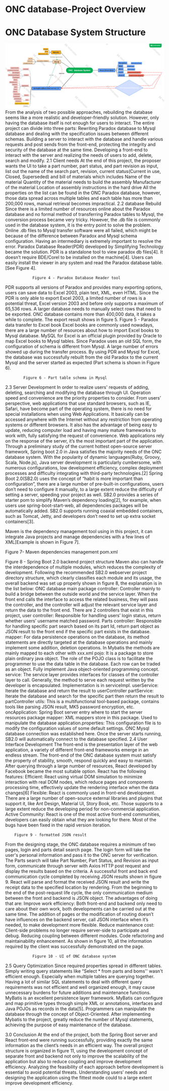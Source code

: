 # ONC database-Project Overview

# ONC Database System Structure
 ![image](https://github.com/a199929abc/ONCdatabase-Server/blob/main/ONC%20%20database%20System.png)
From the analysis of two possible approaches, rebuilding the database seems like a more realistic and developer-friendly solution. However, only having the database itself is not enough for users to interact. The entire project can divide into three parts: 
Rewriting Paradox database to Mysql database and dealing with the specification issues between different schemas.
Building a server to interact with the database and handle various requests and post sends from the front-end, protecting the integrity and security of the database at the same time.
Developing a front-end to interact with the server and realizing the needs of users to add, delete, search and modify.
2.1 Client needs 
At the end of this project, the proposer wants the UI to take a part number, part status, and part revision as input, list out the name of the search part, revision, current status(Current in use, Closed, Superseded) and bill of materials which includes
Name of the material 
Quantity of the material needs to build the assembly 
Manufacturer of the material
Location of assembly instructions in the hard drive
All the properties on the list can be found in the ONC Paradox database, however, those data spread across multiple tables and each table has more than 200,000 rows, manual retrieval becomes impractical. 
2.2 database Rebuild
Since there is a limited number of resources online about the Paradox database and no formal method of transferring Paradox tables to Mysql, the conversion process became very tricky. However, the .db file is commonly used in the database system, it is the entry point to solve the problem. Online .db files to Mysql transfer software were all failed, which might be because of the difference between Paradox and Mysql schema configuration. Having an intermediary is extremely important to resolve the error. Paradox Database Reader(PDR) developed by Simplifying Technology became the solution. PDR is a standalone tool to view paradox db files[4]. It doesn’t require BDE/Corel to be installed on the machine[4]. Users can easily install the viewer in any system and read the Paradox database table.[See Figure 4]. 

				Figure 4 - Paradox Database Reader tool
PDR supports all versions of Paradox and provides many exporting options, users can save data to Excel 2003, plain text, XML, even HTML.  Since the PDR is only able to export Excel 2003, a limited number of rows is a potential threat, Excel version 2003 and before only supports a maximum of 65,536 rows. A larger database needs to manually select rows that need to be exported. ONC database contains more than 400,000 data, it takes a while to complete. The export result shows in figure 5. 
			Figure 5 - Paradox data transfer to Excel book
Excel books are commonly used nowadays, there are a large number of resources about how to import Excel books to Mysql database. MySQL for Excel is an official plugin provided by Oracle to map Excel books to Mysql tables. Since Paradox uses an old SQL form, the configuration of schema is different from Mysql. A large number of errors showed up during the transfer process. By using PDR and Mysql for Excel, the database was successfully rebuilt from the old Paradox to the current Mysql and the server started as expected (Part schema is shown in Figure 6).

			Figure 6 - Part table schema in Mysql 
2.3 Server Development
In order to realize users' requests of adding, deleting, searching and modifying the database through UI. Operation speed and convenience are the priority properties to consider.
From users’ perspective, web applications that use standard browsers, such as IE, Safari, have become part of the operating system, there is no need for special installations when using Web Applications. It basically can be accessed anywhere with the Internet without any restriction from operating systems or different browsers. It also has the advantage of being easy to update, reducing computer load and having many mature frameworks to work with, fully satisfying the request of convenience.
Web applications rely on the response of the server, it’s the most important part of the application. Through a preliminary study of the current hottest open-source server framework,  Spring boot 2.0 in Java satisfies the majority needs of the ONC database system. With the popularity of dynamic languages(Ruby, Groovy, Scala, Node.js), Java server development is particularly cumbersome, with numerous configurations, low development efficiency, complex deployment processes and difficulty integrating with third-party technologies.[2] Spring Boot 2.0(SB2.0) uses the concept of “habit is more important than configuration”, there are a large number of pre-built-in configurations, users don’t need to configure it manually, to a large extent reduce the difficulty of setting a server, speeding your project as well. SB2.0 provides a series of starter pom to simplify Maven’s dependency loading[2], for example, when users use spring-boot-start-web, all dependencies packages will be automatically added. SB2.0 supports running coaxial embedded containers, such as Tomcat, Jetty, and developers don’t need to set up extra socket containers[3].

Maven is the dependency management tool using in this project, it can integrate Java projects and manage dependencies with a few lines of XML[Example is shown in Figure 7]. 

Figure 7- Maven dependencies management pom.xml
			
 Figure 8 - Spring Boot 2.0 backend project structure
Maven also can handle the interdependence of multiple modules, which reduces the complexity of development. Following the recommended SB2.0 webserver project directory structure, which clearly classifies each module and its usage, the overall backend was set up properly shown in figure 8, the explanation is in the list below:
ONC database main package
controller: Controller mainly to build a bridge between the outside world and the service layer. When the front end calls the interface to access the related business, they will pass the controller, and the controller will adjust the relevant service layer and return the data to the front end. There are 2 controllers that exist in this project,
 user controller: Responsible for handling users’ login status, return whether users’ username matched password. 
Parts controller:  Responsible for handling specific part search based on its part Id, return part object as JSON result to the front end if the specific part exists in the database.
mapper: For data persistence operations on the database, its method statements are directly targeted at the database operations and mainly implement some addition, deletion operations. In Mybatis the methods are mainly mapped to each other with xxx.xml
pojo: It is a package to store plain ordinary java object. The role of the POJO class is to facilitate the programmer to use the data table in the database. Each row can be traded as an object. Fully implement Java object-oriented programming concept.
service: The service layer provides interfaces for classes of the controller layer to call. Generally, the method to serve each request written by the developer is encapsulated. Implementation is in serviceImpl. 
userService: Iterate the database and return the result to userController
partService: Iterate the database and search for the specific part then return the result to partController 
utils: This is a multifunctional tool-based package, contains tools like parsing JSON result, MK5 password encryption, etc.
oncApplication: Spring Boot server entry where to start the server
resources package
mapper: XML mappers store in this package. Used to manipulate the database
application.properties: This configuration file is to modify the configuration values of some default settings. ONC Mysql database connection was established here. Once the server starts running, SB2.0 will automatically connect to the database specified.
2.4 User Interface Development
The front-end is the presentation layer of the web application, a variety of different front-end frameworks emerge in an endless stream. The front-end of the ONC database system must satisfy the property of stability, smooth, respond quickly and easy to maintain. After querying through a large number of resources, React developed by Facebook became the most suitable option. React has the following features:
Efficient: React using virtual DOM simulation to minimize interaction with real DOM nodes, which reduce pages and components processing time, effectively update the rendering interface when the data changes[6]
Flexible: React is commonly used in front-end development. There are a large number of open-source external libraries and plugins that support it, like Ant Design, Material UI, Story Book, etc. Those supports to a large extent reduce the developing period for non-commercial application.
Active Community: React is one of the most active front-end communities, developers can easily obtain what they are looking for there. Most of the bugs have been fixed in the rapid version iteration.

		Figure 9 - formatted JSON result 
From the designing stage, the ONC database requires a minimum of two pages, login and parts detail search page. The login form will take the user's personal information and pass it to the ONC server for verification. The Parts search will take Part Number, Part Status, and Revision as input form, communicate through server with Axios HTTP post request and display the results based on the criteria. A successful front and back end communication cycle completed by receiving JSON results shown in figure 9. React will parse and format the received JSON result and write the receipt data to the specified location by rendering. From the beginning to the end of the post-request life cycle, the only communication medium between the front and backend is JSON object. The advantages of doing that are:
Improve work efficiency: Both front-end and backend only need to care about their own work, both developments can be carried out at the same time. The addition of pages or the modification of routing doesn’t have influences on the backend server, call JSON interface when it’s needed, to make development more flexible.
Reduce maintenance cost: Client-side problems no longer require server-side to participate and debug. Reducing coupling between different modules. Code refactoring and maintainability enhancement.
As shown in figure 10, all the information required by the client was successfully demonstrated on the page. 

				Figure 10 - UI of ONC database system

2.5 Query Optimization 
Since required properties spread in different tables. Simply writing query statements like “Select * from parts and boms'' wasn't efficient enough. Especially when multiple tables are querying together. Having a lot of similar SQL statements to deal with different query requirements was not efficient and well organized enough, it may cause unnecessary burdens for future additions and maintenance functions. MyBatis is an excellent persistence layer framework. MyBatis can configure and map primitive types through simple XML or annotations, interfaces and Java POJOs as records in the data[5]. Programmers can manipulate the database through the concept of Object-Oriented. After implementing Mybatis to the project, greatly reduce the number of Mysql statements, achieving the purpose of easy maintenance of the database.

3.0 Conclusion
At the end of the project, both the Spring Boot server and React front-end were running successfully, providing exactly the same information as the client’s needs in an efficient way. The overall project structure is organized in figure 11, using the development concept of separate front and backend not only to improve the scalability of the application but also to reduce coupling and improve development efficiency. Analyzing the feasibility of each approach before development is essential to avoid potential threats. Understanding users’ needs and designing the application using the fittest mode could to a large extent improve development efficiency.

